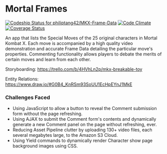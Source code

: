 # Mortal Frames

[ ![Codeship Status for philiptang42/MKX-Frame-Data](https://codeship.com/projects/64facdc0-42b3-0133-774d-0a794f3732af/status?branch=master)](https://codeship.com/projects/103824) [![Code Climate](https://codeclimate.com/github/philiptang42/MKX-Frame-Data/badges/gpa.svg)](https://codeclimate.com/github/philiptang42/MKX-Frame-Data) [![Coverage Status](https://coveralls.io/repos/philiptang42/MKX-Frame-Data/badge.svg?branch=master&service=github)](https://coveralls.io/github/philiptang42/MKX-Frame-Data?branch=master)

An app that lists the Special Moves of the 25 original characters in Mortal Kombat X. Each move is accompanied by a high quality video demonstration and accurate Frame Data detailing the particular move's properties. Commenting functionality allows players to debate the merits of certain moves and learn from each other.

Storyboarding:
https://trello.com/b/4HVhLn2p/mkx-breakable-toy

Entity Relations:
https://www.draw.io/#G0B4_KnRSm93SoUU1EcHpEYnJ1MkE

### Challenges Faced
* Using JavaScript to allow a button to reveal the Comment submission form without the page refreshing.
* Using AJAX to submit the Comment form's contents and dynamically generate a new Comment panel on the page without refreshing, ever.
* Reducing Asset Pipeline clutter by uploading 130+ video files, each several megabytes large, to the Amazon S3 Cloud.
* Using Yield commands to dynamically render Character show page background images using CSS.
